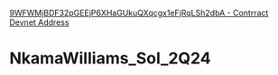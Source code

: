 [9WFWMjBDF32pGEEjP6XHaGUkuQXqcgx1eFjRqLSh2dbA - Contrract Devnet Address](https://explorer.solana.com/address/9WFWMjBDF32pGEEjP6XHaGUkuQXqcgx1eFjRqLSh2dbA?cluster=devnet)
# NkamaWilliams_Sol_2Q24
